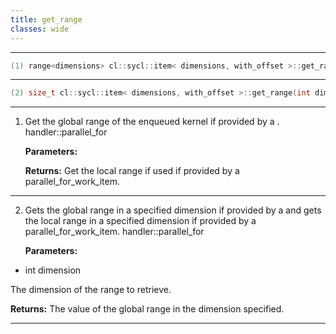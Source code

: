 ```yaml
---
title: get_range
classes: wide
---
```



---

```cpp
(1) range<dimensions> cl::sycl::item< dimensions, with_offset >::get_range() const
```

---

```cpp
(2) size_t cl::sycl::item< dimensions, with_offset >::get_range(int dimension) const
```

---

1. Get the global range of the enqueued kernel if provided by a . handler::parallel_for

   **Parameters:**

   **Returns:** Get the local range if used if provided by a parallel_for_work_item. 

---

2. Gets the global range in a specified dimension if provided by a  and gets the local range in a specified dimension if provided by a parallel_for_work_item. handler::parallel_for

   **Parameters:**

  * int dimension

   The dimension of the range to retrieve. 

   **Returns:** The value of the global range in the dimension specified. 

---


